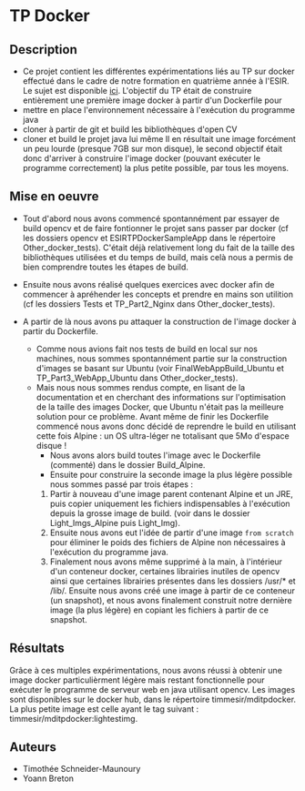 # TP Docker

## Description
 * Ce projet contient les différentes expérimentations liés au TP sur docker 
effectué dans le cadre de notre formation en quatrième année à l'ESIR.
Le sujet est disponible [ici](https://github.com/barais/ESIRTPDockerSampleApp).
L'objectif du TP était de construire entièrement une première image docker à partir d'un Dockerfile pour 
  * mettre en place l'environnement nécessaire à l'exécution du programme java
  * cloner à partir de git et build les bibliothèques d'open CV 
  * cloner et build le projet java lui même
Il en résultait une image forcément un peu lourde (presque 7GB sur mon disque), 
le second objectif était donc d'arriver à construire l'image docker (pouvant exécuter le programme correctement)
la plus petite possible, par tous les moyens.

## Mise en oeuvre
* Tout d'abord nous avons commencé spontannément par essayer de build opencv et de faire fontionner le projet 
sans passer par docker (cf les dossiers opencv et ESIRTPDockerSampleApp dans le répertoire Other_docker_tests). 
C'était déjà relativement long du fait de la taille des bibliothèques utilisées et du temps de build, 
mais celà nous a permis de bien comprendre toutes les étapes de build. 

* Ensuite nous avons réalisé quelques exercices avec docker afin de commencer à apréhender les concepts et 
prendre en mains son utilition (cf les dossiers Tests et TP_Part2_Nginx dans Other_docker_tests).

* A partir de là nous avons pu attaquer la construction de l'image docker à partir du Dockerfile.
  * Comme nous avions fait nos tests de build en local sur nos machines, 
  nous sommes spontannément partie sur la construction d'images se basant sur Ubuntu 
  (voir FinalWebAppBuild_Ubuntu et TP_Part3_WebApp_Ubuntu dans Other_docker_tests).
  * Mais nous nous sommes rendus compte, en lisant de la documentation et en cherchant des informations 
  sur l'optimisation de la taille des images Docker, que Ubuntu n'était pas la meilleure solution pour ce problème.
  Avant même de finir les Dockerfile commencé nous avons donc décidé de reprendre le build en utilisant cette fois Alpine :
  un OS ultra-léger ne totalisant que 5Mo d'espace disque !
    * Nous avons alors build toutes l'image avec le Dockerfile (commenté) dans le dossier Build_Alpine.
    * Ensuite pour construire la seconde image la plus légère possible nous sommes passé par trois étapes :
    1. Partir à nouveau d'une image parent contenant Alpine et un JRE, 
    puis copier uniquement les fichiers indispensables à l'exécution depuis la grosse image de build. 
    (voir dans le dossier Light_Imgs_Alpine puis Light_Img).
    2. Ensuite nous avons eut l'idée de partir d'une image `from scratch` pour éliminer le poids des fichiers de Alpine
    non nécessaires à l'exécution du programme java.
    3. Finalement nous avons même supprimé à la main, à l'intérieur d'un conteneur docker, certaines librairies inutiles de opencv 
    ainsi que certaines librairies présentes dans les dossiers /usr/* et /lib/. 
    Ensuite nous avons créé une image à partir de ce conteneur (un snapshot), et nous avons finalement construit notre dernière
    image (la plus légère) en copiant les fichiers à partir de ce snapshot.
    
## Résultats
Grâce à ces multiples expérimentations, nous avons réussi à obtenir 
une image docker particulièrment légère mais restant fonctionnelle pour exécuter le programme de serveur web en java utilisant opencv.
Les images sont disponibles sur le docker hub, dans le répertoire timmesir/mditpdocker.
La plus petite image est celle ayant le tag suivant : timmesir/mditpdocker:lightestimg.

## Auteurs
 * Timothée Schneider-Maunoury
 * Yoann Breton


